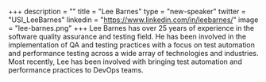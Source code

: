 +++
description = ""
title = "Lee Barnes"
type = "new-speaker"
twitter = "USI_LeeBarnes"
linkedin = "https://www.linkedin.com/in/leebarnes/"
image = "lee-barnes.png"
+++
Lee Barnes has over 25 years of experience in the software quality assurance and testing field. He has been involved in the implementation of QA and testing practices with a focus on test automation and performance testing across a wide array of technologies and industries.  Most recently, Lee has been involved with bringing test automation and performance practices to DevOps teams.